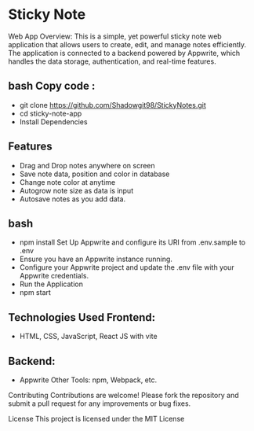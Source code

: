 # Sticky Note 
Web App Overview: This is a simple, yet powerful sticky note web application that allows users to create, edit, and manage notes efficiently. 
The application is connected to a backend powered by Appwrite, which handles the data storage, authentication, and real-time features.


## bash Copy code :
- git clone https://github.com/Shadowgit98/StickyNotes.git
- cd sticky-note-app
- Install Dependencies

## Features
- Drag and Drop notes anywhere on screen
- Save note data, position and color in database
- Change note color at anytime
- Autogrow note size as data is input
- Autosave notes as you add data.



## bash

- npm install Set Up Appwrite and configure its URI from .env.sample to .env
- Ensure you have an Appwrite instance running. 
- Configure your Appwrite project and update the .env file with your Appwrite credentials.
- Run the Application
- npm start

## Technologies Used Frontend: 
- HTML, CSS, JavaScript, React JS with vite 
## Backend: 
- Appwrite Other Tools: npm, Webpack, etc. 

Contributing Contributions are welcome! 
Please fork the repository and submit a pull request for any improvements or bug fixes.

License This project is licensed under the MIT License

